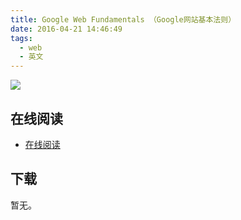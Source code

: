 ```yaml
---
title: Google Web Fundamentals （Google网站基本法则）
date: 2016-04-21 14:46:49
tags:
  - web
  - 英文
---
```


![](http://ww4.sinaimg.cn/large/841aea59jw1f35a4bmwy0j20ku0780sx.jpg)

<!--more-->

## 在线阅读 ##

+ [在线阅读](https://developers.google.com/web/fundamentals/)

## 下载 ##

暂无。
